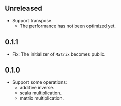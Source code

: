 ## Unreleased

- Support transpose.
    - The performance has not been optimized yet.

## 0.1.1

- Fix: The initializer of `Matrix` becomes public.

## 0.1.0

- Support some operations:
    - additive inverse.
    - scala multiplication.
    - matrix multiplication.
